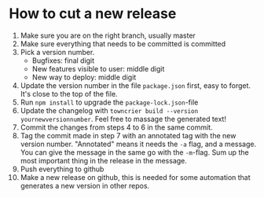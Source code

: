 # How to cut a new release

1.  Make sure you are on the right branch, usually master
2.  Make sure everything that needs to be committed is committed
3.  Pick a version number.
    * Bugfixes: final digit
    * New features visible to user: middle digit
    * New way to deploy: middle digit
4.  Update the version number in the file `package.json` first, easy to forget.
    It's close to the top of the file.
5.  Run `npm install` to upgrade the `package-lock.json`-file
6.  Update the changelog with `towncrier build --version yournewversionnumber`.
    Feel free to massage the generated text!
7.  Commit the changes from steps 4 to 6 in the same commit.
8.  Tag the commit made in step 7 with an annotated tag with the new version
    number. "Annotated" means it needs the `-a` flag, and a message. You can
    give the message in the same go with the `-m`-flag. Sum up the most
    important thing in the release in the message.
9.  Push everything to github
10. Make a new release on github, this is needed for some automation that
    generates a new version in other repos.

